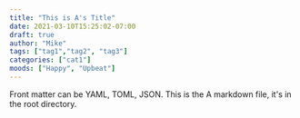 ```yaml
---
title: "This is A's Title"
date: 2021-03-10T15:25:02-07:00
draft: true
author: "Mike"
tags: ["tag1","tag2", "tag3"]
categories: ["cat1"]
moods: ["Happy", "Upbeat"]
---
```


Front matter can be YAML, TOML, JSON.
This is the A markdown file, it's in the root directory.